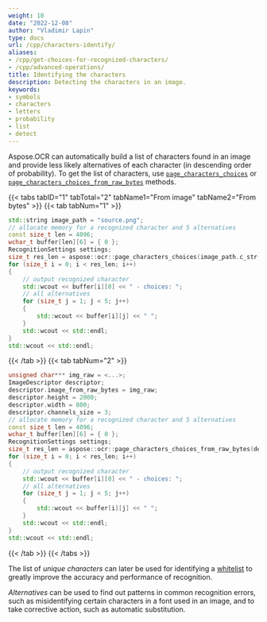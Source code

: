 ```yaml
---
weight: 10
date: "2022-12-08"
author: "Vladimir Lapin"
type: docs
url: /cpp/characters-identify/
aliases:
- /cpp/get-choices-for-recognized-characters/
- /cpp/advanced-operations/
title: Identifying the characters
description: Detecting the characters in an image.
keywords:
- symbols
- characters
- letters
- probability
- list
- detect
---
```


Aspose.OCR can automatically build a list of characters found in an image and provide less likely alternatives of each character (in descending order of probability). To get the list of characters, use [`page_characters_choices`](https://reference.aspose.com/ocr/cpp/groupAspose#gac04c5da2d710bf27e85358d7691a1ee6) or [`page_characters_choices_from_raw_bytes`](https://reference.aspose.com/ocr/cpp/groupAspose#ga013a846f2c70aa4295555f9e1a6a4dd8) methods.

{{< tabs tabID="1" tabTotal="2" tabName1="From image" tabName2="From bytes" >}}
{{< tab tabNum="1" >}}
```cpp
std::string image_path = "source.png";
// allocate memory for a recognized character and 5 alternatives
const size_t len = 4096;
wchar_t buffer[len][6] = { 0 };
RecognitionSettings settings;
size_t res_len = aspose::ocr::page_characters_choices(image_path.c_str(), buffer, len, settings);
for (size_t i = 0; i < res_len; i++)
{
	// output recognized character
	std::wcout << buffer[i][0] << " - choices: ";
	// all alternatives
	for (size_t j = 1; j < 5; j++)
	{
		std::wcout << buffer[i][j] << " ";
	}
	std::wcout << std::endl;
}
std::wcout << std::endl;
```
{{< /tab >}}
{{< tab tabNum="2" >}}
```cpp
unsigned char*** img_raw = <...>;
ImageDescriptor descriptor;
descriptor.image_from_raw_bytes = img_raw;
descriptor.height = 2000;
descriptor.width = 800;
descriptor.channels_size = 3;
// allocate memory for a recognized character and 5 alternatives
const size_t len = 4096;
wchar_t buffer[len][6] = { 0 };
RecognitionSettings settings;
size_t res_len = aspose::ocr::page_characters_choices_from_raw_bytes(descriptor, buffer, len, settings);
for (size_t i = 0; i < res_len; i++)
{
	// output recognized character
	std::wcout << buffer[i][0] << " - choices: ";
	// all alternatives
	for (size_t j = 1; j < 5; j++)
	{
		std::wcout << buffer[i][j] << " ";
	}
	std::wcout << std::endl;
}
std::wcout << std::endl;
```
{{< /tab >}}
{{< /tabs >}}

The list of _unique characters_ can later be used for identifying a [whitelist](/ocr/cpp/characters-whitelist/) to greatly improve the accuracy and performance of recognition.

_Alternatives_ can be used to find out patterns in common recognition errors, such as misidentifying certain characters in a font used in an image, and to take corrective action, such as automatic substitution.
